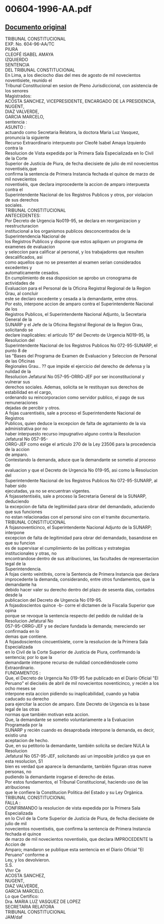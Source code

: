 
00604-1996-AA.pdf
=================
  
[Documento original](https://tc.gob.pe/jurisprudencia/1997/00604-1996-AA.pdf)  
---  
TRIBUNAL CONSTITUCIONAL  
EXP. No. 604-96-AA/TC  
PIURA  
CLEOFÉ ISABEL AMAYA  
IZQUIERDO  
SENTENCIA  
DEL TRIBUNAL CONSTITUCIONAL  
En Lima, a los dieciocho dias del mes de agosto de mil novecientos noventisiete, reunido el  
Tribunal Constitucional en sesion de Pleno Jurisdiccional, con asistencia de los senores  
Magistrados:  
ACOSTA SANCHEZ, VICEPRESIDENTE, ENCARGADO DE LA PRESIDENCIA,  
NUGENT,  
DIAZ VALVERDE,  
GARCIA MARCELO,  
sentencia :  
ASUNTO :  
actuando como Secretaria Relatora, la doctora Maria Luz Vasquez, pronuncia la siguiente  
Recurso Extraordinario interpuesto por Cleofé Isabel Amaya Izquierdo contra la  
Resolucion de Vista expedida por la Primera Sala Especializada en lo Civil de la Corte  
Superior de Justicia de Piura, de fecha diecisiete de julio de mil novecientos noventiséis,que  
confirma la sentencia de Primera Instancia fechada el quince de marzo de mil novecientos  
noventiséis, que declara improcedente la accion de amparo interpuesta contra el  
Superintendente Nacional de los Registros Publicos y otros, por violacion de sus derechos  
sociales.  
TRIBUNAL CONSTITUCIONAL  
ANTECEDENTES:  
Por Decreto de Urgencia No019-95, se declara en reorganizacion y reestructuracion  
institucional a los organismos publicos desconcentrados de la Superintendencia Nacional de  
los Registros Publicos y dispone que estos apliquen un programa de examenes de evaluacion  
y seleccion para calificar al personal, y los trabajadores que resulten descalificados, asi  
como aquellos que no se presenten al examen serian considerados excedentes y  
automaticamente cesados.  
En cumplimiento de esa disposicion se aprobo un cronograma de actividades de  
Evaluacion para el Personal de la Oficina Registral Regional de la Region Grau, al concluir  
este se declaro excedente y cesada a la demandante, entre otros.  
Por esto, interpone accion de amparo contra el Superintendente Nacional de los  
Registros Publicos, el Superintendente Nacional Adjunto, la Secretaria General de la  
SUNARP y el Jefe de la Oficina Registral Regional de la Region Grau, solicitando se  
declare inaplicables: el articulo 15° del Decreto de Urgencia N019-95, la Resolucion del  
Superintendente Nacional de los Registros Publicos No 072-95-SUNARP, el punto 8 de  
las "Bases del Programa de Examen de Evaluacion y Seleccion de Personal de las Oficinas  
Regionales Grau.. ?? que impide el ejercicio del derecho de defensa y la nulidad de la  
Resolucion Jefatural No 057-95-ORRG-JEF por ser inconstitucional y vulnerar sus  
derechos sociales. Ademas, solicita se le restituyan sus derechos de estabilidad en el cargo,  
ordenando su reincorporacion como servidor publico, el pago de sus remuneraciones  
dejadas de percibir y otros.  
A fojas cuarentiséis, sale a proceso el Superintendente Nacional de Registros  
Publicos, quien deduce la excepcion de falta de agotamiento de la via administrativa por no  
haber interpuesto recurso impugnativo alguno contra la Resolucion Jefatural No 057-95-  
ORRG-JEF como exige el articulo 270 de la Ley 23506 para la procedencia de la accion  
de amparo.  
Contestando la demanda, aduce que la demandante se sometio al proceso de  
evaluacion y que el Decreto de Urgencia No 019-95, asi como la Resolucion del  
Superintendente Nacional de los Registros Publicos No 072-95-SUNARP, al haber sido  
ejecutadas, ya no se encuentran vigentes.  
A fojassetentiséis, sale a proceso la Secretaria General de la SUNARP, deduciendo  
la excepcion de falta de legitimidad para obrar del demandado, aduciendo que sus funciones  
no estan relacionadas con el personal sino con el tramite documentario.  
TRIBUNAL CONSTITUCIONAL  
A fojasnoventicinco, el Superintendente Nacional Adjunto de la SUNARP; interpone  
excepcion de falta de legitimidad para obrar del demandado, basandose en que su funcion  
es de supervisar el cumplimiento de las politicas y estrategias institucionales y otras, no  
encontrandose dentro de sus atribuciones, las facultades de representacion legal de la  
Superintendencia.  
A fojas ciento veintitrés, corre la Sentencia de Primera Instancia que declara  
improcedente la demanda, considerando, entre otros fundamentos, que la demandante ha  
debido hacer valer su derecho dentro del plazo de sesenta dias, contados desde la  
publicacion del Decreto de Urgencia No 019-95.  
A fojasdoscientos quince -b- corre el dictamen de la Fiscalia Superior que opina  
porque se revoque la sentencia respecto del pedido de nulidad de la Resolucion Jefatural No  
057-95-ORRG-JEF y se declare fundada la demanda; mereciendo ser confirmada en lo  
demas que contiene.  
A fojasdoscientos cincuentisiete, corre la resolucion de la Primera Sala Especializada  
en lo Civil de la Corte Superior de Justicia de Piura, confirmando la sentencia; por lo que la  
demandante interpone recurso de nulidad concediéndosele como Extraordinario.  
FUNDAMENTOS :  
Que, el Decreto de Urgencia No 019-95 fue publicado en el Diario Oficial "El  
Peruano" el dieciséis de abril de mil novecientos noventicinco, y recién a los ocho meses se  
interpone esta accion pidiendo su inaplicabilidad, cuando ya habia caducado su derecho  
para ejercitar la accion de amparo. Este Decreto de Urgencia es la base legal de las otras  
normas que también motivan esta accion.  
Que, la demandante se sometio voluntariamente a la Evaluacion Programada por la  
SUNARP y recién cuando es desaprobada interpone la demanda, es decir, existio una  
aceptacion de hecho.  
Que, en su petitorio la demandante, también solicita se declare NULA la Resolucion  
Jefatural No 057-95-JEF, solicitando asi un imposible juridico ya que en esta resolucion, S1  
bien es verdad que aparece la demandante, también figuran otras nueve personas, no  
pudiendo la demandante irogarse el derecho de éstas.  
Por estos fundamentos, el Tribunal Constitucional, haciendo uso de las atribuciones  
que le confiere la Constitucion Politica del Estado y su Ley Orgànica.  
TRIBUNAL CONSTITUCIONAL  
FALLA :  
CONFIRMANDO la resolucion de vista expedida por la Primera Sala Especializada  
en lo Civil de la Corte Superior de Justicia de Piura, de fecha diecisiete de julio de mil  
novecientos noventiséis, que confirma la sentencia de Primera Instancia fechada el quince  
de marzo de mil novecientos noventiséis, que declara IMPROCEDENTE la Accion de  
Amparo; mandaron se publique esta sentencia en el Diario Oficial "El Peruano" conforme a  
Ley, y los devolvieron.  
S.S.  
Vhrr Ce  
ACOSTA SANCHEZ,  
NUGENT,  
DIAZ VALVERDE,  
GARCIA MARCELO.  
Lo que Certifico:  
Dra. MARIA LUZ VASQUEZ DE LOPEZ  
SECRETARIA RELATORA  
TRIBUNAL CONSTITUCIONAL  
JAM/daf